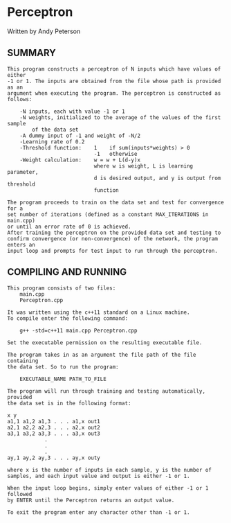 # Perceptron
Written by Andy Peterson
## SUMMARY

    This program constructs a perceptron of N inputs which have values of either
	-1 or 1. The inputs are obtained from the file whose path is provided as an
	argument when executing the program. The perceptron is constructed as follows:

    	-N inputs, each with value -1 or 1
    	-N weights, initialized to the average of the values of the first sample 
        	of the data set
    	-A dummy input of -1 and weight of -N/2
    	-Learning rate of 0.2
    	-Threshold function:    1    if sum(inputs*weights) > 0 
        	                    -1   otherwise
    	-Weight calculation:   	w = w + L(d-y)x
                            	where w is weight, L is learning parameter, 
                            	d is desired output, and y is output from threshold
                            	function

	The program proceeds to train on the data set and test for convergence for a
	set number of iterations (defined as a constant MAX_ITERATIONS in main.cpp) 
	or until an error rate of 0 is achieved.
    After training the perceptron on the provided data set and testing to
	confirm convergence (or non-convergence) of the network, the program enters an 
	input loop and prompts for test input to run through the perceptron.


## COMPILING AND RUNNING

    This program consists of two files:
        main.cpp
        Perceptron.cpp

    It was written using the c++11 standard on a Linux machine.
    To compile enter the following command:
    
        g++ -std=c++11 main.cpp Perceptron.cpp

    Set the executable permission on the resulting executable file.
    
    The program takes in as an argument the file path of the file containing 
    the data set. So to run the program:
    
        EXECUTABLE_NAME PATH_TO_FILE

    The program will run through training and testing automatically, provided 
    the data set is in the following format:

    x y
    a1,1 a1,2 a1,3 . . . a1,x out1
    a2,1 a2,2 a2,3 . . . a2,x out2
    a3,1 a3,2 a3,3 . . . a3,x out3
                .
                .
                .
    ay,1 ay,2 ay,3 . . . ay,x outy

    where x is the number of inputs in each sample, y is the number of
    samples, and each input value and output is either -1 or 1.

    When the input loop begins, simply enter values of either -1 or 1 followed
    by ENTER until the Perceptron returns an output value. 

    To exit the program enter any character other than -1 or 1.

